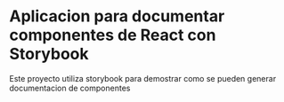 # Aplicacion para documentar componentes de React con Storybook

Este proyecto utiliza storybook para demostrar como se pueden generar documentacion de componentes